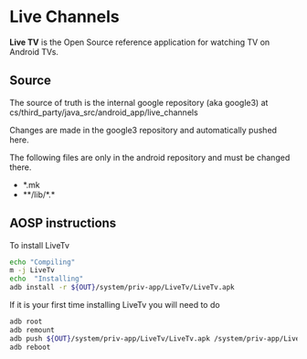 # Live Channels

__Live TV__ is the Open Source reference application for watching TV on Android TVs.


## Source
The source of truth is the internal google repository (aka google3) at
cs/third_party/java_src/android_app/live_channels

Changes are made in the google3 repository and automatically pushed here.

The following files are only in the android repository and must be changed there.

* *.mk
* \*\*/lib/\*.\*


## AOSP instructions

To install LiveTv

```bash
echo "Compiling"
m -j LiveTv 
echo  "Installing"
adb install -r ${OUT}/system/priv-app/LiveTv/LiveTv.apk

```

If it is your first time installing LiveTv you will need to do

```bash
adb root
adb remount
adb push ${OUT}/system/priv-app/LiveTv/LiveTv.apk /system/priv-app/LiveTv/LiveTv.apk
adb reboot
```